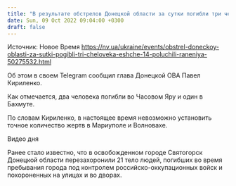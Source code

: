 ```yaml
---
title: "В результате обстрелов Донецкой области за сутки погибли три человека, еще 14 получили ранения"
date: Sun, 09 Oct 2022 09:04:00 +0300
draft: false
---
```

Источник: Новое Время https://nv.ua/ukraine/events/obstrel-doneckoy-oblasti-za-sutki-pogibli-tri-cheloveka-eshche-14-poluchili-raneniya-50275532.html


Об этом в своем Telegram сообщил глава Донецкой ОВА Павел Кириленко.

Как отмечается, два человека погибли во Часовом Яру и один в Бахмуте.

По словам Кириленко, в настоящее время невозможно установить точное количество жертв в Мариуполе и Волновахе.

 Видео дня   

Ранее стало известно, что в освобожденном городе Святогорск Донецкой области перезахоронили 21 тело людей, погибших во время пребывания города под контролем российско-оккупационных войск и похороненных на улицах и во дворах.
